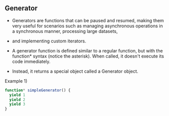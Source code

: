 ## Generator


- Generators are functions that can be paused and resumed, making them very useful for scenarios such as managing asynchronous operations in a synchronous manner, processing large datasets,
- and implementing custom iterators.

- A generator function is defined similar to a regular function, but with the function* syntax (notice the asterisk). When called, it doesn't execute its code immediately.
- Instead, it returns a special object called a Generator object.

Example 1)


```js
function* simpleGenerator() {
  yield 1
  yield 2
  yield 3
}
```

  
